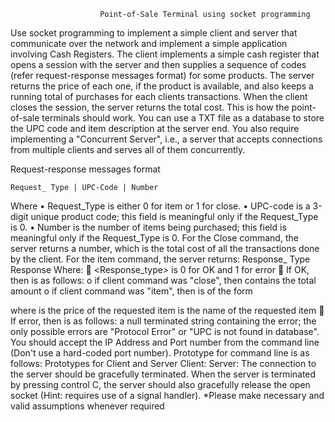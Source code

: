                         Point-of-Sale Terminal using socket programming

Use socket programming to implement a simple client and server that communicate over the network and
implement a simple application involving Cash Registers. The client implements a simple cash register
that opens a session with the server and then supplies a sequence of codes (refer request-response
messages format) for some products. The server returns the price of each one, if the product is available,
and also keeps a running total of purchases for each clients transactions. When the client closes the
session, the server returns the total cost. This is how the point-of-sale terminals should work. You can use
a TXT file as a database to store the UPC code and item description at the server end.
You also require implementing a "Concurrent Server", i.e., a server that accepts connections from
multiple clients and serves all of them concurrently.

Request-response messages format

    Request_ Type | UPC-Code | Number

Where
• Request_Type is either 0 for item or 1 for close.
• UPC-code is a 3-digit unique product code; this field is meaningful only if the Request_Type is 0.
• Number is the number of items being purchased; this field is meaningful only if the Request_Type is 0.
For the Close command, the server returns a number, which is the total cost of all the transactions done by
the client. For the item command, the server returns:
Response_ Type
Response
Where:
 <Response_type> is 0 for OK and 1 for error
 If OK, then <Response> is as follows:
o if client command was "close", then <response> contains the total amount
o if client command was "item", then <response> is of the form <price><name>
  
where
<price> is the price of the requested item
<name> is the name of the requested item
 If error, then <Response> is as follows: a null terminated string containing the error; the only
possible errors are "Protocol Error" or "UPC is not found in database".
You should accept the IP Address and Port number from the command line (Don't use a hard-coded port
number). Prototype for command line is as follows:
Prototypes for Client and Server
Client: <executable code><Server IP Address><Server Port number>
Server: <executable code><Server Port number>
The connection to the server should be gracefully terminated. When the server is terminated by pressing
control C, the server should also gracefully release the open socket (Hint: requires use of a signal
handler). *Please make necessary and valid assumptions whenever required
